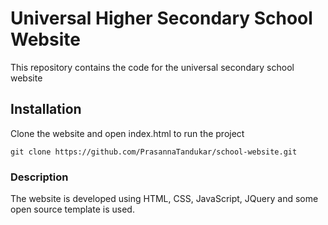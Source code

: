 # Universal Higher Secondary School Website

This repository contains the code for the universal secondary school website

## Installation

Clone the website and open index.html to run the project

```
git clone https://github.com/PrasannaTandukar/school-website.git
```

### Description

The website is developed using HTML, CSS, JavaScript, JQuery and some open source template is used.
